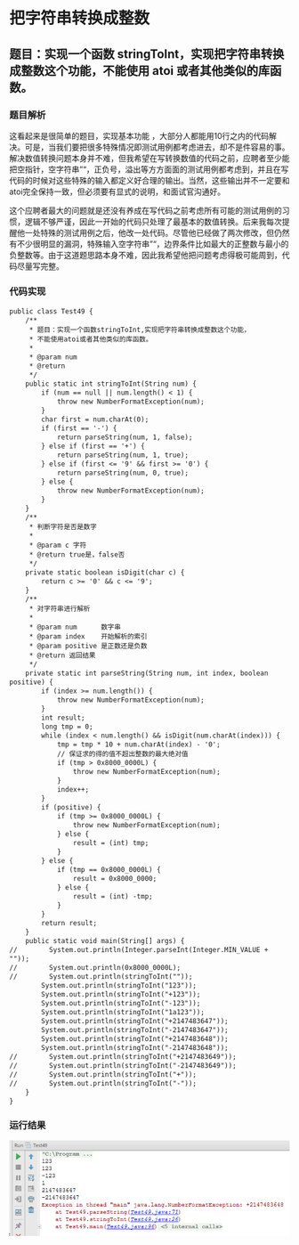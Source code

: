 # 把字符串转换成整数

## 题目：实现一个函数 stringToInt，实现把字符串转换成整数这个功能，不能使用 atoi 或者其他类似的库函数。

### 题目解析

这看起来是很简单的题目，实现基本功能 ，大部分人都能用10行之内的代码解决。可是，当我们要把很多特殊情况即测试用例都考虑进去，却不是件容易的事。解决数值转换问题本身并不难，但我希望在写转换数值的代码之前，应聘者至少能把空指针，空字符串”“，正负号，溢出等方方面面的测试用例都考虑到，并且在写代码的时候对这些特殊的输入都定义好合理的输出。当然，这些输出并不一定要和atoi完全保持一致，但必须要有显式的说明，和面试官沟通好。 

这个应聘者最大的问题就是还没有养成在写代码之前考虑所有可能的测试用例的习惯，逻辑不够严谨，因此一开始的代码只处理了最基本的数值转换。后来我每次提醒他一处特殊的测试用例之后，他改一处代码。尽管他已经做了两次修改，但仍然有不少很明显的漏洞，特殊输入空字符串”“，边界条件比如最大的正整数与最小的负整数等。由于这道题思路本身不难，因此我希望他把问题考虑得极可能周到，代码尽量写完整。

### 代码实现

```
public class Test49 {
    /**
     * 题目：实现一个函数stringToInt,实现把字符串转换成整数这个功能，
     * 不能使用atoi或者其他类似的库函数。
     *
     * @param num
     * @return
     */
    public static int stringToInt(String num) {
        if (num == null || num.length() < 1) {
            throw new NumberFormatException(num);
        }
        char first = num.charAt(0);
        if (first == '-') {
            return parseString(num, 1, false);
        } else if (first == '+') {
            return parseString(num, 1, true);
        } else if (first <= '9' && first >= '0') {
            return parseString(num, 0, true);
        } else {
            throw new NumberFormatException(num);
        }
    }
    /**
     * 判断字符是否是数字
     *
     * @param c 字符
     * @return true是，false否
     */
    private static boolean isDigit(char c) {
        return c >= '0' && c <= '9';
    }
    /**
     * 对字符串进行解析
     *
     * @param num      数字串
     * @param index    开始解析的索引
     * @param positive 是正数还是负数
     * @return 返回结果
     */
    private static int parseString(String num, int index, boolean positive) {
        if (index >= num.length()) {
            throw new NumberFormatException(num);
        }
        int result;
        long tmp = 0;
        while (index < num.length() && isDigit(num.charAt(index))) {
            tmp = tmp * 10 + num.charAt(index) - '0';
            // 保证求的得的值不超出整数的最大绝对值
            if (tmp > 0x8000_0000L) {
                throw new NumberFormatException(num);
            }
            index++;
        }
        if (positive) {
            if (tmp >= 0x8000_0000L) {
                throw new NumberFormatException(num);
            } else {
                result = (int) tmp;
            }
        } else {
            if (tmp == 0x8000_0000L) {
                result = 0x8000_0000;
            } else {
                result = (int) -tmp;
            }
        }
        return result;
    }
    public static void main(String[] args) {
//        System.out.println(Integer.parseInt(Integer.MIN_VALUE + ""));
//        System.out.println(0x8000_0000L);
//        System.out.println(stringToInt(""));
        System.out.println(stringToInt("123"));
        System.out.println(stringToInt("+123"));
        System.out.println(stringToInt("-123"));
        System.out.println(stringToInt("1a123"));
        System.out.println(stringToInt("+2147483647"));
        System.out.println(stringToInt("-2147483647"));
        System.out.println(stringToInt("+2147483648"));
        System.out.println(stringToInt("-2147483648"));
//        System.out.println(stringToInt("+2147483649"));
//        System.out.println(stringToInt("-2147483649"));
//        System.out.println(stringToInt("+"));
//        System.out.println(stringToInt("-"));
    }
}
```

### 运行结果

![](images/66.png)